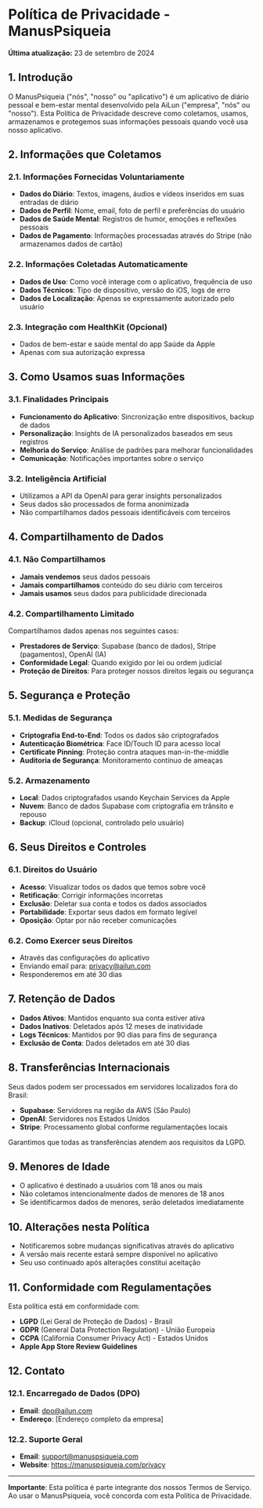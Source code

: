 # Política de Privacidade - ManusPsiqueia

**Última atualização:** 23 de setembro de 2024

## 1. Introdução

O ManusPsiqueia ("nós", "nosso" ou "aplicativo") é um aplicativo de diário pessoal e bem-estar mental desenvolvido pela AiLun ("empresa", "nós" ou "nosso"). Esta Política de Privacidade descreve como coletamos, usamos, armazenamos e protegemos suas informações pessoais quando você usa nosso aplicativo.

## 2. Informações que Coletamos

### 2.1. Informações Fornecidas Voluntariamente
- **Dados do Diário**: Textos, imagens, áudios e vídeos inseridos em suas entradas de diário
- **Dados de Perfil**: Nome, email, foto de perfil e preferências do usuário
- **Dados de Saúde Mental**: Registros de humor, emoções e reflexões pessoais
- **Dados de Pagamento**: Informações processadas através do Stripe (não armazenamos dados de cartão)

### 2.2. Informações Coletadas Automaticamente
- **Dados de Uso**: Como você interage com o aplicativo, frequência de uso
- **Dados Técnicos**: Tipo de dispositivo, versão do iOS, logs de erro
- **Dados de Localização**: Apenas se expressamente autorizado pelo usuário

### 2.3. Integração com HealthKit (Opcional)
- Dados de bem-estar e saúde mental do app Saúde da Apple
- Apenas com sua autorização expressa

## 3. Como Usamos suas Informações

### 3.1. Finalidades Principais
- **Funcionamento do Aplicativo**: Sincronização entre dispositivos, backup de dados
- **Personalização**: Insights de IA personalizados baseados em seus registros
- **Melhoria do Serviço**: Análise de padrões para melhorar funcionalidades
- **Comunicação**: Notificações importantes sobre o serviço

### 3.2. Inteligência Artificial
- Utilizamos a API da OpenAI para gerar insights personalizados
- Seus dados são processados de forma anonimizada
- Não compartilhamos dados pessoais identificáveis com terceiros

## 4. Compartilhamento de Dados

### 4.1. Não Compartilhamos
- **Jamais vendemos** seus dados pessoais
- **Jamais compartilhamos** conteúdo do seu diário com terceiros
- **Jamais usamos** seus dados para publicidade direcionada

### 4.2. Compartilhamento Limitado
Compartilhamos dados apenas nos seguintes casos:
- **Prestadores de Serviço**: Supabase (banco de dados), Stripe (pagamentos), OpenAI (IA)
- **Conformidade Legal**: Quando exigido por lei ou ordem judicial
- **Proteção de Direitos**: Para proteger nossos direitos legais ou segurança

## 5. Segurança e Proteção

### 5.1. Medidas de Segurança
- **Criptografia End-to-End**: Todos os dados são criptografados
- **Autenticação Biométrica**: Face ID/Touch ID para acesso local
- **Certificate Pinning**: Proteção contra ataques man-in-the-middle
- **Auditoria de Segurança**: Monitoramento contínuo de ameaças

### 5.2. Armazenamento
- **Local**: Dados criptografados usando Keychain Services da Apple
- **Nuvem**: Banco de dados Supabase com criptografia em trânsito e repouso
- **Backup**: iCloud (opcional, controlado pelo usuário)

## 6. Seus Direitos e Controles

### 6.1. Direitos do Usuário
- **Acesso**: Visualizar todos os dados que temos sobre você
- **Retificação**: Corrigir informações incorretas
- **Exclusão**: Deletar sua conta e todos os dados associados
- **Portabilidade**: Exportar seus dados em formato legível
- **Oposição**: Optar por não receber comunicações

### 6.2. Como Exercer seus Direitos
- Através das configurações do aplicativo
- Enviando email para: privacy@ailun.com
- Responderemos em até 30 dias

## 7. Retenção de Dados

- **Dados Ativos**: Mantidos enquanto sua conta estiver ativa
- **Dados Inativos**: Deletados após 12 meses de inatividade
- **Logs Técnicos**: Mantidos por 90 dias para fins de segurança
- **Exclusão de Conta**: Dados deletados em até 30 dias

## 8. Transferências Internacionais

Seus dados podem ser processados em servidores localizados fora do Brasil:
- **Supabase**: Servidores na região da AWS (São Paulo)
- **OpenAI**: Servidores nos Estados Unidos
- **Stripe**: Processamento global conforme regulamentações locais

Garantimos que todas as transferências atendem aos requisitos da LGPD.

## 9. Menores de Idade

- O aplicativo é destinado a usuários com 18 anos ou mais
- Não coletamos intencionalmente dados de menores de 18 anos
- Se identificarmos dados de menores, serão deletados imediatamente

## 10. Alterações nesta Política

- Notificaremos sobre mudanças significativas através do aplicativo
- A versão mais recente estará sempre disponível no aplicativo
- Seu uso continuado após alterações constitui aceitação

## 11. Conformidade com Regulamentações

Esta política está em conformidade com:
- **LGPD** (Lei Geral de Proteção de Dados) - Brasil
- **GDPR** (General Data Protection Regulation) - União Europeia
- **CCPA** (California Consumer Privacy Act) - Estados Unidos
- **Apple App Store Review Guidelines**

## 12. Contato

### 12.1. Encarregado de Dados (DPO)
- **Email**: dpo@ailun.com
- **Endereço**: [Endereço completo da empresa]

### 12.2. Suporte Geral
- **Email**: support@manuspsiqueia.com
- **Website**: https://manuspsiqueia.com/privacy

---

**Importante**: Esta política é parte integrante dos nossos Termos de Serviço. Ao usar o ManusPsiqueia, você concorda com esta Política de Privacidade.